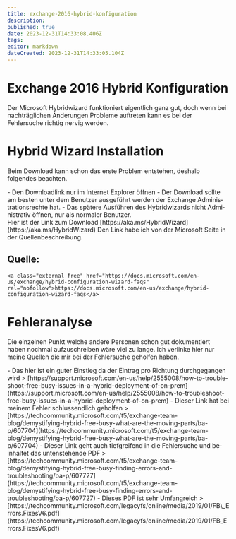 ```yaml
---
title: exchange-2016-hybrid-konfiguration
description: 
published: true
date: 2023-12-31T14:33:08.406Z
tags: 
editor: markdown
dateCreated: 2023-12-31T14:33:05.104Z
---
```


# Exchange 2016 Hybrid Konfiguration

Der Microsoft Hybridwizard funktioniert eigentlich ganz gut, doch wenn bei nachträglichen Änderungen Probleme auftreten kann es bei der Fehlersuche richtig nervig werden.

# <span class="mw-headline" id="bkmrk-hybrid-wizard-instal-1">Hybrid Wizard Installation</span>

Beim Download kann schon das erste Problem entstehen, deshalb folgendes beachten.

<div class="vector-body" id="bkmrk-den-downloadlink-nur"><div class="mw-body-content mw-content-ltr" dir="ltr" lang="de"><div class="mw-parser-output">- Den Downloadlink nur im Internet Explorer öffnen
- Der Download sollte am besten unter dem Benutzer ausgeführt werden der Exchange Administrationsrechte hat.
- Das spätere Ausführen des Hybridwizards nicht Administrativ öffnen, nur als normaler Benutzer.

</div></div></div>Hier ist der Link zum Download [https://aka.ms/HybridWizard](https://aka.ms/HybridWizard)  
Den Link habe ich von der Microsoft Seite in der Quellenbeschreibung.

## <span class="mw-headline" id="bkmrk-quelle%3A-1">Quelle:</span>

```
<a class="external free" href="https://docs.microsoft.com/en-us/exchange/hybrid-configuration-wizard-faqs" rel="nofollow">https://docs.microsoft.com/en-us/exchange/hybrid-configuration-wizard-faqs</a>
```

# <span class="mw-headline" id="bkmrk-fehleranalyse-1">Fehleranalyse</span>

Die einzelnen Punkt welche andere Personen schon gut dokumentiert haben nochmal aufzuschreiben wäre viel zu lange. Ich verlinke hier nur meine Quellen die mir bei der Fehlersuche geholfen haben.

<div class="vector-body" id="bkmrk-das-hier-ist-ein-gut"><div class="mw-body-content mw-content-ltr" dir="ltr" id="bkmrk-das-hier-ist-ein-gut-1" lang="de"><div class="mw-parser-output">- Das hier ist ein guter Einstieg da der Eintrag pro Richtung durchgegangen wird &gt; [https://support.microsoft.com/en-us/help/2555008/how-to-troubleshoot-free-busy-issues-in-a-hybrid-deployment-of-on-prem](https://support.microsoft.com/en-us/help/2555008/how-to-troubleshoot-free-busy-issues-in-a-hybrid-deployment-of-on-prem)
- Dieser Link hat bei meinem Fehler schlussendlich geholfen &gt; [https://techcommunity.microsoft.com/t5/exchange-team-blog/demystifying-hybrid-free-busy-what-are-the-moving-parts/ba-p/607704](https://techcommunity.microsoft.com/t5/exchange-team-blog/demystifying-hybrid-free-busy-what-are-the-moving-parts/ba-p/607704)
- Dieser Link geht auch tiefgreifend in die Fehlersuche und beinhaltet das untenstehende PDF &gt; [https://techcommunity.microsoft.com/t5/exchange-team-blog/demystifying-hybrid-free-busy-finding-errors-and-troubleshooting/ba-p/607727](https://techcommunity.microsoft.com/t5/exchange-team-blog/demystifying-hybrid-free-busy-finding-errors-and-troubleshooting/ba-p/607727)
- Dieses PDF ist sehr Umfangreich &gt; [https://techcommunity.microsoft.com/legacyfs/online/media/2019/01/FB\_Errors.FixesV6.pdf](https://techcommunity.microsoft.com/legacyfs/online/media/2019/01/FB_Errors.FixesV6.pdf)

</div></div></div>
